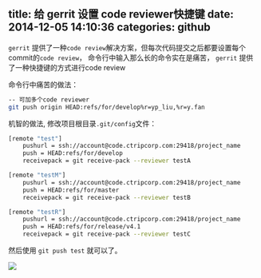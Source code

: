 title: 给 gerrit 设置 code reviewer快捷键
date: 2014-12-05 14:10:36
categories: github
---

`gerrit` 提供了一种`code review`解决方案，但每次代码提交之后都要设置每个commit的`code review`， 命令行中输入那么长的命令实在是痛苦，
`gerrit` 提供了一种快捷键的方式进行code review

命令行中痛苦的做法：
```bash
-- 可加多个code reviewer
git push origin HEAD:refs/for/develop%r=yp_liu,%r=y.fan
```

机智的做法, 修改项目根目录`.git/config`文件：
```bash
[remote "test"]
    pushurl = ssh://account@code.ctripcorp.com:29418/project_name
    push = HEAD:refs/for/develop
    receivepack = git receive-pack --reviewer testA

[remote "testM"]
    pushurl = ssh://account@code.ctripcorp.com:29418/project_name
    push = HEAD:refs/for/master
    receivepack = git receive-pack --reviewer testB

[remote "testR"]
    pushurl = ssh://account@code.ctripcorp.com:29418/project_name
    push = HEAD:refs/for/release/v4.1
    receivepack = git receive-pack --reviewer testC
```
然后使用 `git push test` 就可以了。

![](https://ws4.sinaimg.cn/large/006tNc79gy1fsbymb36hkj30lk092jrt.jpg)
